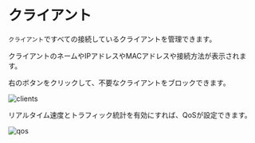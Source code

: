 # クライアント

`クライアント`ですべての接続しているクライアントを管理できます。

クライアントのネームやIPアドレスやMACアドレスや接続方法が表示されます。

右のボタンをクリックして、不要なクライアントをブロックできます。

![clients](https://static.gl-inet.com/docs/jp/3/setup/mini_router/clients/clients.png)

リアルタイム速度とトラフィック統計を有効にすれば、QoSが設定できます。

![qos](https://static.gl-inet.com/docs/jp/3/setup/mini_router/clients/qos.png)